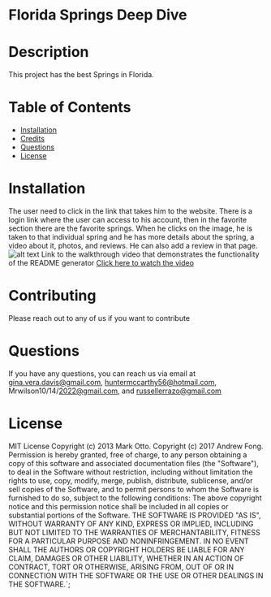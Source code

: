 # Florida Springs Deep Dive
# Description
This project has the best Springs in Florida.
# Table of Contents
- [Installation](#installation)
- [Credits](#credits)
- [Questions](#questions)
- [License](#license)
# Installation
The user need to click in the link that takes him to the website. There is a login link where the user can access to his account, then in the favorite section there are the favorite springs. When he clicks on the image, he is taken to that individual spring and he has more details about the spring, a video about it, photos, and reviews. He can also add a review in that page.
![alt text](assets/images/homepage)
Link to the walkthrough video that demonstrates the functionality of the README generator [Click here to watch the video](https://drive.google.com/file/d/1zGuKZzuoalbatS5zntjUP5z35saLKSWd/view)
# Contributing
Please reach out to any of us if you want to contribute
# Questions
If you have any questions, you can reach us via email at gina.vera.davis@gmail.com, huntermccarthy56@hotmail.com, Mrwilson10/14/2022@gmail.com, and russellerrazo@gmail.com
# License
MIT License
Copyright (c) 2013 Mark Otto.
Copyright (c) 2017 Andrew Fong.
Permission is hereby granted, free of charge, to any person obtaining a copy of this software and associated documentation files (the "Software"), to deal in the Software without restriction, including without limitation the rights to use, copy, modify, merge, publish, distribute, sublicense, and/or sell copies of the Software, and to permit persons to whom the Software is furnished to do so, subject to the following conditions:
The above copyright notice and this permission notice shall be included in all copies or substantial portions of the Software.
THE SOFTWARE IS PROVIDED "AS IS", WITHOUT WARRANTY OF ANY KIND, EXPRESS OR IMPLIED, INCLUDING BUT NOT LIMITED TO THE WARRANTIES OF MERCHANTABILITY, FITNESS FOR A PARTICULAR PURPOSE AND NONINFRINGEMENT. IN NO EVENT SHALL THE AUTHORS OR COPYRIGHT HOLDERS BE LIABLE FOR ANY CLAIM, DAMAGES OR OTHER LIABILITY, WHETHER IN AN ACTION OF CONTRACT, TORT OR OTHERWISE, ARISING FROM, OUT OF OR IN CONNECTION WITH THE SOFTWARE OR THE USE OR OTHER DEALINGS IN THE SOFTWARE.`;
